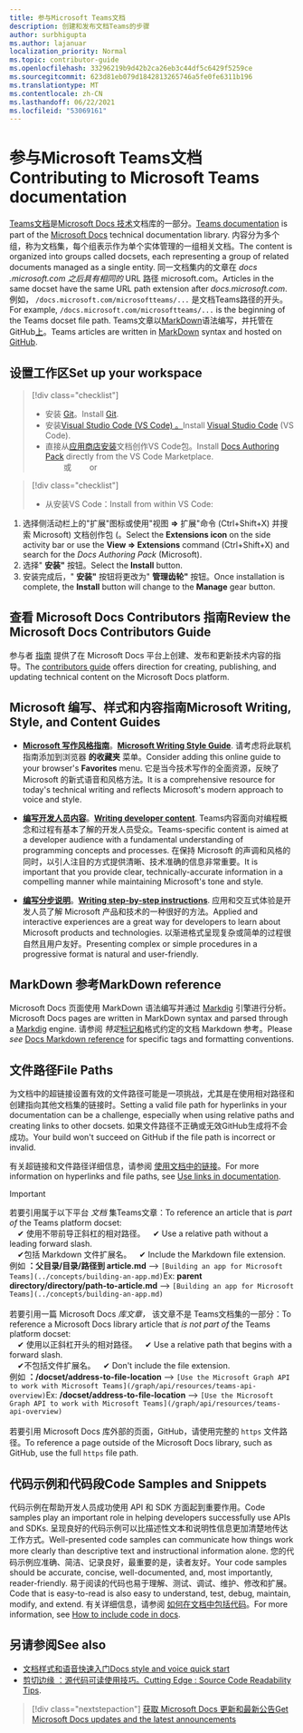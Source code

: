 ```yaml
---
title: 参与Microsoft Teams文档
description: 创建和发布文档Teams的步骤
author: surbhigupta
ms.author: lajanuar
localization_priority: Normal
ms.topic: contributor-guide
ms.openlocfilehash: 33296219b9d42b2ca26eb3c44df5c6429f5259ce
ms.sourcegitcommit: 623d81eb079d1842813265746a5fe0fe6311b196
ms.translationtype: MT
ms.contentlocale: zh-CN
ms.lasthandoff: 06/22/2021
ms.locfileid: "53069161"
---
```

# <a name="contributing-to-microsoft-teams-documentation"></a><span data-ttu-id="5e3a8-103">参与Microsoft Teams文档</span><span class="sxs-lookup"><span data-stu-id="5e3a8-103">Contributing to Microsoft Teams documentation</span></span>

<span data-ttu-id="5e3a8-104">[Teams文档](/microsoftteams/platform/overview)是[Microsoft Docs 技术](https://docs.microsoft.com)文档库的一部分。</span><span class="sxs-lookup"><span data-stu-id="5e3a8-104">[Teams documentation](/microsoftteams/platform/overview) is part of the [Microsoft Docs](https://docs.microsoft.com) technical documentation library.</span></span> <span data-ttu-id="5e3a8-105">内容分为多个组，称为文档集，每个组表示作为单个实体管理的一组相关文档。</span><span class="sxs-lookup"><span data-stu-id="5e3a8-105">The content is organized into groups called docsets, each representing a group of related documents managed as a single entity.</span></span> <span data-ttu-id="5e3a8-106">同一文档集内的文章在 *docs <span></span> .microsoft.com 之后具有相同的* URL 路径 microsoft.com。</span><span class="sxs-lookup"><span data-stu-id="5e3a8-106">Articles in the same docset have the same URL path extension after *docs<span></span>.microsoft.com*.</span></span>  <span data-ttu-id="5e3a8-107">例如， `/docs.microsoft.com/microsoftteams/...` 是文档Teams路径的开头。</span><span class="sxs-lookup"><span data-stu-id="5e3a8-107">For example,  `/docs.microsoft.com/microsoftteams/...`   is the beginning of the Teams docset file path.</span></span> <span data-ttu-id="5e3a8-108">Teams文章以[MarkDown](#markdown-reference)语法编写，并托管在 GitHub[上](https://github.com/MicrosoftDocs/msteams-docs/tree/master/msteams-platform)。</span><span class="sxs-lookup"><span data-stu-id="5e3a8-108">Teams articles are written in  [MarkDown](#markdown-reference) syntax and hosted on [GitHub](https://github.com/MicrosoftDocs/msteams-docs/tree/master/msteams-platform).</span></span>

## <a name="set-up-your-workspace"></a><span data-ttu-id="5e3a8-109">设置工作区</span><span class="sxs-lookup"><span data-stu-id="5e3a8-109">Set up your workspace</span></span>

> [!div class="checklist"]
>
> * <span data-ttu-id="5e3a8-110">安装 [Git](https://git-scm.com/book/en/v2/Getting-Started-Installing-Git)。</span><span class="sxs-lookup"><span data-stu-id="5e3a8-110">Install [Git](https://git-scm.com/book/en/v2/Getting-Started-Installing-Git).</span></span>
> * <span data-ttu-id="5e3a8-111">安装[Visual Studio Code (VS Code) 。](https://code.visualstudio.com/)</span><span class="sxs-lookup"><span data-stu-id="5e3a8-111">Install [Visual Studio Code](https://code.visualstudio.com/) (VS Code).</span></span>
> * <span data-ttu-id="5e3a8-112">直接从[应用商店安装](https://marketplace.visualstudio.com/items?itemName=docsmsft.docs-authoring-pack)文档创作VS Code包。</span><span class="sxs-lookup"><span data-stu-id="5e3a8-112">Install [Docs Authoring Pack](https://marketplace.visualstudio.com/items?itemName=docsmsft.docs-authoring-pack) directly from the VS Code Marketplace.</span></span>
<br><span data-ttu-id="5e3a8-113">&emsp;&emsp; 或</span><span class="sxs-lookup"><span data-stu-id="5e3a8-113">&emsp;&emsp; or</span></span>

> [!div class="checklist"]
>
> * <span data-ttu-id="5e3a8-114">从安装VS Code：</span><span class="sxs-lookup"><span data-stu-id="5e3a8-114">Install from within VS Code:</span></span>

   1. <span data-ttu-id="5e3a8-115">选择侧活动栏上的"扩展"图标或使用"视图 **=>** 扩展"命令 (Ctrl+Shift+X) 并搜索 Microsoft) 文档创作包 (。</span><span class="sxs-lookup"><span data-stu-id="5e3a8-115">Select the **Extensions icon** on the side activity bar or use the **View => Extensions** command (Ctrl+Shift+X) and search for the *Docs Authoring Pack* (Microsoft).</span></span>
   1. <span data-ttu-id="5e3a8-116">选择" **安装"** 按钮。</span><span class="sxs-lookup"><span data-stu-id="5e3a8-116">Select the **Install** button.</span></span>
   1. <span data-ttu-id="5e3a8-117">安装完成后，" **安装"** 按钮将更改为" **管理齿轮"** 按钮。</span><span class="sxs-lookup"><span data-stu-id="5e3a8-117">Once installation is complete, the **Install** button will change to the **Manage** gear button.</span></span>

## <a name="review-the-microsoft-docs-contributors-guide"></a><span data-ttu-id="5e3a8-118">查看 Microsoft Docs Contributors 指南</span><span class="sxs-lookup"><span data-stu-id="5e3a8-118">Review the Microsoft Docs Contributors Guide</span></span>

<span data-ttu-id="5e3a8-119">参与者 [指南](/contribute) 提供了在 Microsoft Docs 平台上创建、发布和更新技术内容的指导。</span><span class="sxs-lookup"><span data-stu-id="5e3a8-119">The [contributors guide](/contribute) offers direction for creating, publishing, and updating technical content on the Microsoft Docs platform.</span></span>

## <a name="microsoft-writing-style-and-content-guides"></a><span data-ttu-id="5e3a8-120">Microsoft 编写、样式和内容指南</span><span class="sxs-lookup"><span data-stu-id="5e3a8-120">Microsoft Writing, Style, and Content Guides</span></span>

* <span data-ttu-id="5e3a8-121">**[Microsoft 写作风格指南](/style-guide/welcome)**。</span><span class="sxs-lookup"><span data-stu-id="5e3a8-121">**[Microsoft Writing Style Guide](/style-guide/welcome)**.</span></span> <span data-ttu-id="5e3a8-122">请考虑将此联机指南添加到浏览器 **的收藏夹** 菜单。</span><span class="sxs-lookup"><span data-stu-id="5e3a8-122">Consider adding this online guide  to your browser's **Favorites** menu.</span></span> <span data-ttu-id="5e3a8-123">它是当今技术写作的全面资源，反映了 Microsoft 的新式语音和风格方法。</span><span class="sxs-lookup"><span data-stu-id="5e3a8-123">It is a comprehensive resource for today's technical writing and reflects Microsoft's modern approach to voice and style.</span></span>

* <span data-ttu-id="5e3a8-124">**[编写开发人员内容](/style-guide/developer-content/)**。</span><span class="sxs-lookup"><span data-stu-id="5e3a8-124">**[Writing developer content](/style-guide/developer-content/)**.</span></span> <span data-ttu-id="5e3a8-125">Teams内容面向对编程概念和过程有基本了解的开发人员受众。</span><span class="sxs-lookup"><span data-stu-id="5e3a8-125">Teams-specific content is aimed at a developer audience with a fundamental understanding of programming concepts and processes.</span></span> <span data-ttu-id="5e3a8-126">在保持 Microsoft 的声调和风格的同时，以引人注目的方式提供清晰、技术准确的信息非常重要。</span><span class="sxs-lookup"><span data-stu-id="5e3a8-126">It is important that you provide clear, technically-accurate information in a compelling manner while maintaining Microsoft's tone and style.</span></span>

* <span data-ttu-id="5e3a8-127">**[编写分步说明](/style-guide/procedures-instructions/writing-step-by-step-instructions)**。</span><span class="sxs-lookup"><span data-stu-id="5e3a8-127">**[Writing step-by-step instructions](/style-guide/procedures-instructions/writing-step-by-step-instructions)**.</span></span> <span data-ttu-id="5e3a8-128">应用和交互式体验是开发人员了解 Microsoft 产品和技术的一种很好的方法。</span><span class="sxs-lookup"><span data-stu-id="5e3a8-128">Applied and interactive experiences are a great way for developers to learn about Microsoft products and technologies.</span></span> <span data-ttu-id="5e3a8-129">以渐进格式呈现复杂或简单的过程很自然且用户友好。</span><span class="sxs-lookup"><span data-stu-id="5e3a8-129">Presenting complex or simple procedures in a progressive format is natural and user-friendly.</span></span>

## <a name="markdown-reference"></a><span data-ttu-id="5e3a8-130">MarkDown 参考</span><span class="sxs-lookup"><span data-stu-id="5e3a8-130">MarkDown reference</span></span>

 <span data-ttu-id="5e3a8-131">Microsoft Docs 页面使用 MarkDown 语法编写并通过 [Markdig](https://github.com/lunet-io/markdig) 引擎进行分析。</span><span class="sxs-lookup"><span data-stu-id="5e3a8-131">Microsoft Docs pages are written in MarkDown syntax and parsed through a [Markdig](https://github.com/lunet-io/markdig) engine.</span></span> <span data-ttu-id="5e3a8-132">请参阅 *特定*[标记和](/contribute/markdown-reference)格式约定的文档 Markdown 参考。</span><span class="sxs-lookup"><span data-stu-id="5e3a8-132">Please *see* [Docs Markdown reference](/contribute/markdown-reference) for specific tags and formatting conventions.</span></span>

## <a name="file-paths"></a><span data-ttu-id="5e3a8-133">文件路径</span><span class="sxs-lookup"><span data-stu-id="5e3a8-133">File Paths</span></span>

<span data-ttu-id="5e3a8-134">为文档中的超链接设置有效的文件路径可能是一项挑战，尤其是在使用相对路径和创建指向其他文档集的链接时。</span><span class="sxs-lookup"><span data-stu-id="5e3a8-134">Setting a valid file path for hyperlinks in your documentation can be a challenge, especially when using relative paths and creating links to other docsets.</span></span>  <span data-ttu-id="5e3a8-135">如果文件路径不正确或无效GitHub生成将不会成功。</span><span class="sxs-lookup"><span data-stu-id="5e3a8-135">Your build won't succeed on GitHub if the file path is incorrect or invalid.</span></span>

<span data-ttu-id="5e3a8-136">有关超链接和文件路径详细信息，请参阅 [使用文档中的链接](/contribute/how-to-write-links)。</span><span class="sxs-lookup"><span data-stu-id="5e3a8-136">For more information on hyperlinks and file paths, see [Use links in documentation](/contribute/how-to-write-links).</span></span>

>[!IMPORTANT]
> <span data-ttu-id="5e3a8-137">若要引用属于以下平台 *文档* 集Teams文章：</span><span class="sxs-lookup"><span data-stu-id="5e3a8-137">To reference an article that is *part of* the Teams platform docset:</span></span><br>
> <span data-ttu-id="5e3a8-138">&emsp;&#x2714; 使用不带前导正斜杠的相对路径。</span><span class="sxs-lookup"><span data-stu-id="5e3a8-138">&emsp;&#x2714; Use a relative path without a leading forward slash.</span></span><br>
> <span data-ttu-id="5e3a8-139">&emsp;&#x2714;包括 Markdown 文件扩展名。</span><span class="sxs-lookup"><span data-stu-id="5e3a8-139">&emsp;&#x2714; Include the Markdown file extension.</span></span><br>
><span data-ttu-id="5e3a8-140">例如  **：父目录/目录/路径到 article.md** —> `[Building an app for Microsoft Teams](../concepts/building-an-app.md)`</span><span class="sxs-lookup"><span data-stu-id="5e3a8-140">Ex:  **parent directory/directory/path-to-article.md** —> `[Building an app for Microsoft Teams](../concepts/building-an-app.md)`</span></span> <br><br>
> <span data-ttu-id="5e3a8-141">若要引用一篇 Microsoft Docs *库文章，* 该文章不是 Teams文档集的一部分：</span><span class="sxs-lookup"><span data-stu-id="5e3a8-141">To reference a Microsoft Docs library article that *is not part of* the Teams platform docset:</span></span><br>
> <span data-ttu-id="5e3a8-142">&emsp;&#x2714; 使用以正斜杠开头的相对路径。</span><span class="sxs-lookup"><span data-stu-id="5e3a8-142">&emsp;&#x2714; Use a relative path that begins with a forward slash.</span></span><br>
> <span data-ttu-id="5e3a8-143">&emsp;&#x2714;不包括文件扩展名。</span><span class="sxs-lookup"><span data-stu-id="5e3a8-143">&emsp;&#x2714; Don't include the file extension.</span></span> <br> <span data-ttu-id="5e3a8-144">例如  **：/docset/address-to-file-location** —> `[Use the Microsoft Graph API to work with Microsoft Teams](/graph/api/resources/teams-api-overview)`</span><span class="sxs-lookup"><span data-stu-id="5e3a8-144">Ex:  **/docset/address-to-file-location** —> `[Use the Microsoft Graph API to work with Microsoft Teams](/graph/api/resources/teams-api-overview)`</span></span><br><br>
> <span data-ttu-id="5e3a8-145">若要引用 Microsoft Docs 库外部的页面，GitHub，请使用完整的 `https` 文件路径。</span><span class="sxs-lookup"><span data-stu-id="5e3a8-145">To reference a page outside of the Microsoft Docs library, such as GitHub, use the full `https` file path.</span></span><br>

## <a name="code-samples-and-snippets"></a><span data-ttu-id="5e3a8-146">代码示例和代码段</span><span class="sxs-lookup"><span data-stu-id="5e3a8-146">Code Samples and Snippets</span></span>

<span data-ttu-id="5e3a8-147">代码示例在帮助开发人员成功使用 API 和 SDK 方面起到重要作用。</span><span class="sxs-lookup"><span data-stu-id="5e3a8-147">Code samples play an important role in helping developers successfully use APIs and SDKs.</span></span> <span data-ttu-id="5e3a8-148">呈现良好的代码示例可以比描述性文本和说明性信息更加清楚地传达工作方式。</span><span class="sxs-lookup"><span data-stu-id="5e3a8-148">Well-presented code samples can communicate how things work more clearly than descriptive text and instructional information alone.</span></span> <span data-ttu-id="5e3a8-149">您的代码示例应准确、简洁、记录良好，最重要的是，读者友好。</span><span class="sxs-lookup"><span data-stu-id="5e3a8-149">Your code samples should be accurate, concise, well-documented, and, most importantly, reader-friendly.</span></span> <span data-ttu-id="5e3a8-150">易于阅读的代码也易于理解、测试、调试、维护、修改和扩展。</span><span class="sxs-lookup"><span data-stu-id="5e3a8-150">Code that is easy-to-read is also easy to understand, test, debug, maintain, modify, and extend.</span></span> <span data-ttu-id="5e3a8-151">有关详细信息，请参阅 [如何在文档中包括代码](/contribute/code-in-docs)。</span><span class="sxs-lookup"><span data-stu-id="5e3a8-151">For more information, see [How to include code in docs](/contribute/code-in-docs).</span></span>

## <a name="see-also"></a><span data-ttu-id="5e3a8-152">另请参阅</span><span class="sxs-lookup"><span data-stu-id="5e3a8-152">See also</span></span>

* [<span data-ttu-id="5e3a8-153">文档样式和语音快速入门</span><span class="sxs-lookup"><span data-stu-id="5e3a8-153">Docs style and voice quick start</span></span>](/contribute/style-quick-start)
* <span data-ttu-id="5e3a8-154">[剪切边缘 ：源代码可读使用技巧。](/archive/msdn-magazine/2014/october/cutting-edge-source-code-readability-tips)</span><span class="sxs-lookup"><span data-stu-id="5e3a8-154">[Cutting Edge : Source Code Readability Tips](/archive/msdn-magazine/2014/october/cutting-edge-source-code-readability-tips).</span></span>

> [!div class="nextstepaction"]
> [<span data-ttu-id="5e3a8-155">获取 Microsoft Docs 更新和最新公告</span><span class="sxs-lookup"><span data-stu-id="5e3a8-155">Get Microsoft Docs updates and the latest announcements</span></span>](/teamblog)
